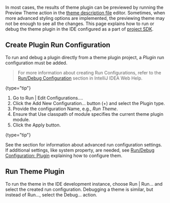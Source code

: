 [//]: # (title: Running and Debugging a Theme)

<!-- Copyright 2000-2022 JetBrains s.r.o. and contributors. Use of this source code is governed by the Apache 2.0 license. -->

In most cases, the results of theme plugin can be previewed by running the <control>Preview Theme</control> action in the [theme description file](themes_customize.md) editor.
Sometimes, when more advanced styling options are implemented, the previewing theme may not be enough to see all the changes.
This page explains how to run or debug the theme plugin in the IDE configured as a part of [project SDK](setting_up_environment.md).

## Create Plugin Run Configuration

To run and debug a plugin directly from a theme plugin project, a _Plugin_ run configuration must be added.

> For more information about creating Run Configurations, refer to the [Run/Debug Configuration](https://www.jetbrains.com/help/idea/run-debug-configuration.html) section in IntelliJ IDEA Web Help.
>
{type="tip"}

<procedure title="Add Plugin Run Configuration">

1. Go to <menupath>Run | Edit Configurations...</menupath>.
2. Click the <control>Add New Configuration...</control> button (<control>+</control>) and select the <control>Plugin</control> type.
3. Provide the configuration <control>Name</control>, e.g., _Run Theme_.
4. Ensure that <control>Use classpath of module</control> specifies the current theme plugin module.
5. Click the <control>Apply</control> button.

{type="tip"}

</procedure>

See the [](ide_development_instance.md) section for information about advanced run configuration settings.
If additional settings, like system property, are needed, see [Run/Debug Configuration: Plugin](https://www.jetbrains.com/idea/help/run-debug-configuration-plugin.html) explaining how to configure them.

## Run Theme Plugin

To run the theme in the IDE development instance, choose <menupath>Run | Run...</menupath> and select the created run configuration.
Debugging a theme is similar, but instead of <control>Run...</control>, select the <control>Debug...</control> action.
